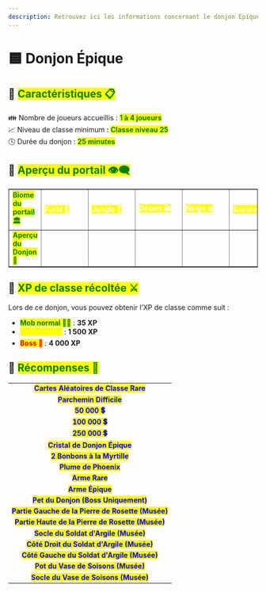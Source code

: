 ```yaml
---
description: Retrouvez ici les informations concernant le donjon Épique
---
```


# 🟦 Donjon Épique

## 💠 <mark style="color:green;"> Caractéristiques 📋</mark>

👪 Nombre de joueurs accueillis : <mark style="color:green;">**1 à 4 joueurs**</mark>  
📈 Niveau de classe minimum : <mark style="color:green;">**Classe niveau 25**</mark>  
🕓 Durée du donjon : <mark style="color:green;">**25 minutes**</mark>  

## 💠 <mark style="color:green;"> Aperçu du portail 👁‍🗨</mark>

<table border="1" cellspacing="0" cellpadding="6">
  <tr>
    <td><mark style="color:green;"><strong>Biome du portail 🏛️</strong></mark></td>
    <td><mark style="color:white;"><strong>Forêt 🌳</strong></mark></td>
    <td><mark style="color:white;"><strong>Jungle 🦜</strong></mark></td>
    <td><mark style="color:white;"><strong>Désert 🏜️</strong></mark></td>
    <td><mark style="color:white;"><strong>Neige ❄️</strong></mark></td>
    <td><mark style="color:white;"><strong>Savane 🦏</strong></mark></td>
    <td><mark style="color:white;"><strong>Marais 🐸</strong></mark></td>
    <td><mark style="color:white;"><strong>Messa 🌵</strong></mark></td>
    <td><mark style="color:white;"><strong>Nether 🔥</strong></mark></td>
  </tr>
  <tr>
    <td><mark style="color:green;"><strong>Aperçu du Donjon 📸</strong></mark></td>
    <td><figure><img src="../../.gitbook/assets/Les_Donjons/Portail/Epique/Foret.png" alt=""></figure></td>
    <td><figure><img src="../../.gitbook/assets/Les_Donjons/Portail/Epique/Jungle.png" alt=""></figure></td>
    <td><figure><img src="../../.gitbook/assets/Les_Donjons/Portail/Epique/Desert.png" alt=""></figure></td>
    <td><figure><img src="../../.gitbook/assets/Les_Donjons/Portail/Epique/Neige.png" alt=""></figure></td>
    <td><figure><img src="../../.gitbook/assets/Les_Donjons/Portail/Epique/Savane.png" alt=""></figure></td>
    <td><figure><img src="../../.gitbook/assets/Les_Donjons/Portail/Epique/Marais.png" alt=""></figure></td>
    <td><figure><img src="../../.gitbook/assets/Les_Donjons/Portail/Epique/Messa.png" alt=""></figure></td>
    <td><figure><img src="../../.gitbook/assets/Les_Donjons/Portail/Epique/Nether.png" alt=""></figure></td>
  </tr>
</table>

## 💠 <mark style="color:green;"> XP de classe récoltée ⚔️</mark>

Lors de ce donjon, vous pouvez obtenir l’XP de classe comme suit :  

* <mark style="color:green;"><strong>Mob normal 🧟‍♂️</strong></mark> : **35 XP**  
* <mark style="color:yellow;"><strong>Mini-boss 👽</strong></mark> : **1 500 XP**  
* <mark style="color:red;"><strong>Boss 🐉</strong></mark> : **4 000 XP**

## 💠 <mark style="color:green;">Récompenses 🎁</mark>

|                                                                                      |
|:------------------------------------------------------------------------------------:|
| <mark style="color:blue;"><strong>Cartes Aléatoires de Classe Rare</strong></mark>   |
| <mark style="color:blue;"><strong>Parchemin Difficile</strong></mark>                |
| <mark style="color:blue;"><strong>50 000 💲</strong></mark>                          |
| <mark style="color:blue;"><strong>100 000 💲</strong></mark>                         |
| <mark style="color:blue;"><strong>250 000 💲</strong></mark>                         |
| <mark style="color:blue;"><strong>Cristal de Donjon Épique</strong></mark>           |
| <mark style="color:blue;"><strong>2 Bonbons à la Myrtille</strong></mark>            |
| <mark style="color:blue;"><strong>Plume de Phoenix</strong></mark>                   |
| <mark style="color:blue;"><strong>Arme Rare</strong></mark>                          |
| <mark style="color:blue;"><strong>Arme Épique</strong></mark>                        |
| <mark style="color:blue;"><strong>Pet du Donjon (Boss Uniquement)</strong></mark>    |
| <mark style="color:blue;"><strong>Partie Gauche de la Pierre de Rosette (Musée)</strong></mark> |
| <mark style="color:blue;"><strong>Partie Haute de la Pierre de Rosette (Musée)</strong></mark>  |
| <mark style="color:blue;"><strong>Socle du Soldat d'Argile (Musée)</strong></mark>              |
| <mark style="color:blue;"><strong>Côté Droit du Soldat d'Argile (Musée)</strong></mark>         |
| <mark style="color:blue;"><strong>Côté Gauche du Soldat d'Argile (Musée)</strong></mark>        |
| <mark style="color:blue;"><strong>Pot du Vase de Soisons (Musée)</strong></mark>                |
| <mark style="color:blue;"><strong>Socle du Vase de Soisons (Musée)</strong></mark>              |
